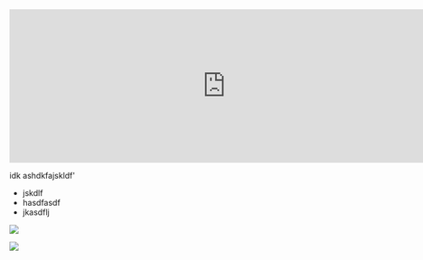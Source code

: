<iframe src="https://carbon.now.sh/embed?bg=rgba(187%2C187%2C187%2C1)&t=a11y-dark&wt=sharp&l=auto&ds=true&dsyoff=3px&dsblur=13px&wc=true&wa=true&pv=0px&ph=0px&ln=false&fl=1&fm=Hack&fs=14px&lh=133%25&si=false&es=2x&wm=false" style="width: 763px; height: 272px; border:0; transform: scale(1); overflow:hidden;"sandbox="allow-scripts allow-same-origin"></iframe>




idk ashdkfajskldf' 



* jskdlf
* hasdfasdf 
* jkasdflj 


![](https://carbon.now.sh/?bg=rgba(187%2C187%2C187%2C1)&t=solarized%20light&wt=sharp&l=auto&ds=true&dsyoff=3px&dsblur=13px&wc=true&wa=true&pv=0px&ph=0px&ln=false&fl=1&fm=Hack&fs=14px&lh=133%25&si=false&es=2x&wm=false)




<img src="blob:https://carbon.now.sh/fdb2ba24-5d4f-4e91-ad78-701600c5104b" />